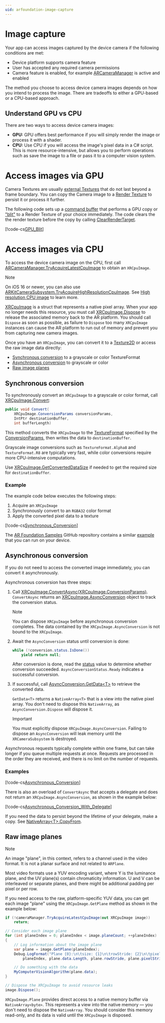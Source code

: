 ```yaml
---
uid: arfoundation-image-capture
---
```

# Image capture

Your app can access images captured by the device camera if the following conditions are met:

* Device platform supports camera feature
* User has accepted any required camera permissions
* Camera feature is enabled, for example [ARCameraManager](xref:arfoundation-camera-components#ar-camera-manager-component) is active and enabled

The method you choose to access device camera images depends on how you intend to process the image. There are tradeoffs to either a GPU-based or a CPU-based approach.

## Understand GPU vs CPU

There are two ways to access device camera images:

* **GPU:** GPU offers best performance if you will simply render the image or process it with a shader.
* **CPU:** Use CPU if you will access the image's pixel data in a C# script. This is more resource-intensive, but allows you to perform operations such as save the image to a file or pass it to a computer vision system.

# Access images via GPU

Camera Textures are usually [external Textures](https://docs.unity3d.com/ScriptReference/Texture2D.CreateExternalTexture.html) that do not last beyond a frame boundary. You can copy the Camera image to a [Render Texture](https://docs.unity3d.com/Manual/class-RenderTexture.html) to persist it or process it further.

The following code sets up a [command buffer](https://docs.unity3d.com/ScriptReference/Rendering.CommandBuffer.html) that performs a GPU copy or ["blit"](https://docs.unity3d.com/ScriptReference/Rendering.CommandBuffer.Blit.html) to a Render Texture of your choice immediately. The code clears the the render texture before the copy by calling [ClearRenderTarget](https://docs.unity3d.com/ScriptReference/Rendering.CommandBuffer.ClearRenderTarget.html).

[!code-cs[GPU_Blit](../../../Tests/CodeSamples/CpuImageSamples.cs#GPU_Blit)]

# Access images via CPU

To access the device camera image on the CPU, first call [ARCameraManager.TryAcquireLatestCpuImage](xref:UnityEngine.XR.ARFoundation.ARCameraManager.TryAcquireLatestCpuImage(UnityEngine.XR.ARSubsystems.XRCpuImage@)) to obtain an `XRCpuImage`.

> [!NOTE]
> On iOS 16 or newer, you can also use [ARKitCameraSubsystem.TryAcquireHighResolutionCpuImage](https://docs.unity3d.com/Packages/com.unity.xr.arkit@6.0/api/UnityEngine.XR.ARKit.ARKitCameraSubsystem.html#UnityEngine_XR_ARKit_ARKitCameraSubsystem_TryAcquireHighResolutionCpuImage). See [High resolution CPU image](https://docs.unity3d.com/Packages/com.unity.xr.arkit@6.0/manual/arkit-camera.html#high-resolution-cpu-image) to learn more.

[XRCpuImage](xref:UnityEngine.XR.ARSubsystems.XRCpuImage) is a struct that represents a native pixel array. When your app no longer needs this resource, you must call [XRCpuImage.Dispose](xref:UnityEngine.XR.ARSubsystems.XRCpuImage.Dispose) to release the associated memory back to the AR platform. You should call `Dispose` as soon as possible, as failure to `Dispose` too many `XRCpuImage` instances can cause the AR platform to run out of memory and prevent you from capturing new camera images.

Once you have an `XRCpuImage`, you can convert it to a [Texture2D](xref:UnityEngine.Texture2D) or access the raw image data directly:

- [Synchronous conversion](#synchronous-conversion) to a grayscale or color TextureFormat
- [Asynchronous conversion](#asynchronous-conversion) to grayscale or color
- [Raw image planes](#raw-image-planes)

## Synchronous conversion

To synchronously convert an `XRCpuImage` to a grayscale or color format, call [XRCpuImage.Convert](xref:UnityEngine.XR.ARSubsystems.XRCpuImage.Convert(UnityEngine.XR.ARSubsystems.XRCpuImage.ConversionParams,System.IntPtr,System.Int32)):

```csharp
public void Convert(
    XRCpuImage.ConversionParams conversionParams,
    IntPtr destinationBuffer,
    int bufferLength)
```

This method converts the `XRCpuImage` to the [TextureFormat](xref:UnityEngine.TextureFormat) specified by the [ConversionParams](xref:UnityEngine.XR.ARSubsystems.XRCpuImage.ConversionParams), then writes the data to `destinationBuffer`.

Grayscale image conversions such as `TextureFormat.Alpha8` and `TextureFormat.R8` are typically very fast, while color conversions require more CPU-intensive computations.

Use [XRCpuImage.GetConvertedDataSize](xref:UnityEngine.XR.ARSubsystems.XRCpuImage.GetConvertedDataSize(UnityEngine.Vector2Int,UnityEngine.TextureFormat)) if needed to get the required size for `destinationBuffer`.

### Example

The example code below executes the following steps:

1. Acquire an `XRCpuImage`
2. Synchronously convert to an `RGBA32` color format
3. Apply the converted pixel data to a texture

[!code-cs[Synchronous_Conversion](../../../Tests/CodeSamples/CpuImageSamples.cs#Synchronous_Conversion)]

The [AR Foundation Samples](https://github.com/Unity-Technologies/arfoundation-samples#cpu-images) GitHub repository contains a similar [example](https://github.com/Unity-Technologies/arfoundation-samples/blob/main/Assets/Scripts/CpuImageSample.cs) that you can run on your device.

## Asynchronous conversion

If you do not need to access the converted image immediately, you can convert it asynchronously.

Asynchronous conversion has three steps:

1. Call [XRCpuImage.ConvertAsync(XRCpuImage.ConversionParams)](xref:UnityEngine.XR.ARSubsystems.XRCpuImage.ConvertAsync(UnityEngine.XR.ARSubsystems.XRCpuImage.ConversionParams)). `ConvertAsync` returns an [XRCpuImage.AsyncConversion](xref:UnityEngine.XR.ARSubsystems.XRCpuImage.AsyncConversion) object to track the conversion status.

    > [!NOTE]
    > You can dispose `XRCpuImage` before asynchronous conversion completes. The data contained by the `XRCpuImage.AsyncConversion` is not bound to the `XRCpuImage`.

2. Await the `AsyncConversion` status until conversion is done:

    ```csharp
    while (!conversion.status.IsDone())
        yield return null;
    ```

    After conversion is done, read the [status](xref:UnityEngine.XR.ARSubsystems.XRCpuImage.AsyncConversionStatus) value to determine whether conversion succeeded. `AsyncConversionStatus.Ready` indicates a successful conversion.

3. If successful, call [AsyncConversion.GetData\<T\>](xref:UnityEngine.XR.ARSubsystems.XRCpuImage.AsyncConversion.GetData``1) to retrieve the converted data.

    `GetData<T>` returns a `NativeArray<T>` that is a view into the native pixel array. You don't need to dispose this `NativeArray`, as `AsyncConversion.Dispose` will dispose it.

    > [!IMPORTANT]
    > You must explicitly dispose `XRCpuImage.AsyncConversion`. Failing to dispose an `AsyncConversion` will leak memory until the `XRCameraSubsystem` is destroyed.

Asynchronous requests typically complete within one frame, but can take longer if you queue multiple requests at once. Requests are processed in the order they are received, and there is no limit on the number of requests.

### Examples

[!code-cs[Asynchronous_Conversion](../../../Tests/CodeSamples/CpuImageSamples.cs#Asynchronous_Conversion)]

There is also an overload of `ConvertAsync` that accepts a delegate and does not return an `XRCpuImage.AsyncConversion`, as shown in the example below:

[!code-cs[Asynchronous_Conversion_With_Delegate](../../../Tests/CodeSamples/CpuImageSamples.cs#Asynchronous_Conversion_With_Delegate)]

If you need the data to persist beyond the lifetime of your delegate, make a copy. See [NativeArray\<T\>.CopyFrom](https://docs.unity3d.com/ScriptReference/Unity.Collections.NativeArray_1.CopyFrom.html).

## Raw image planes

> [!NOTE]
> An image "plane", in this context, refers to a channel used in the video format. It is not a planar surface and not related to `ARPlane`.

Most video formats use a YUV encoding variant, where Y is the luminance plane, and the UV plane(s) contain chromaticity information. U and V can be interleaved or separate planes, and there might be additional padding per pixel or per row.

If you need access to the raw, platform-specific YUV data, you can get each image "plane" using the `XRCpuImage.GetPlane` method as shown in the example below:

```csharp
if (!cameraManager.TryAcquireLatestCpuImage(out XRCpuImage image))
    return;

// Consider each image plane
for (int planeIndex = 0; planeIndex < image.planeCount; ++planeIndex)
{
    // Log information about the image plane
    var plane = image.GetPlane(planeIndex);
    Debug.LogFormat("Plane {0}:\n\tsize: {1}\n\trowStride: {2}\n\tpixelStride: {3}",
        planeIndex, plane.data.Length, plane.rowStride, plane.pixelStride);

    // Do something with the data
    MyComputerVisionAlgorithm(plane.data);
}

// Dispose the XRCpuImage to avoid resource leaks
image.Dispose();
```

`XRCpuImage.Plane` provides direct access to a native memory buffer via `NativeArray<byte>`. This represents a view into the native memory — you don't need to dispose the `NativeArray`. You should consider this memory read-only, and its data is valid until the `XRCpuImage` is disposed.
